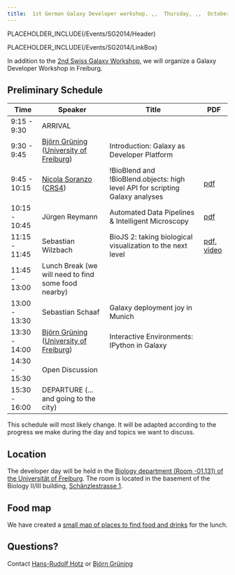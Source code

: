 ```yaml
---
title:  1st German Galaxy Developer workshop, ,,  Thursday, ,,  October 2nd, ,,  Freiburg 
---
```

PLACEHOLDER_INCLUDE(/Events/SG2014/Header)

PLACEHOLDER_INCLUDE(/Events/SG2014/LinkBox)



In addition to the [2nd Swiss Galaxy Workshop](../../Events/Switzerland2014), we will organize a Galaxy Developer Workshop in Freiburg.

## Preliminary Schedule

| Time |  Speaker  |  Title  |  PDF  | 
| ---- | -------- | ------ | ---- | 
| 9:15 - 9:30 |  ARRIVAL  | 
| 9:30 - 9:45 |  [Björn Grüning](/BjoernGruening) ([University of Freiburg](http://www.uni-freiburg.de/))  |  Introduction: Galaxy as Developer Platform  |   | 
| 9:45 - 10:15 |  [Nicola Soranzo](/NicolaSoranzo) ([CRS4](http://www.crs4.it/))  |  !BioBlend and !BioBlend.objects: high level API for scripting Galaxy analyses  |  [pdf](ATTACHMENT_URLSoranzo_SG2014T.pdf)  | 
| 10:15 - 10:45 |  Jürgen Reymann  |  Automated Data Pipelines & Intelligent Microscopy  |  [pdf](ATTACHMENT_URLAutomatedDataPipelines_IntelligentMicroscopy_JürgenReymann.pdf)   | 
| 11:15 - 11:45 |  Sebastian Wilzbach  |  BioJS 2: taking biological visualization to the next level  |  [pdf](ATTACHMENT_URLattachment_BioJS-Reusable_JavaScript_for_Life_Sciences.pdf), [video](https://www.youtube.com/watch?v=SkMKuj-Q0YI)  | 
| 11:45 - 13:00 |  Lunch Break (we will need to find some food nearby)  | 
| 13:00 - 13:30 |  Sebastian Schaaf  |  Galaxy deployment joy in Munich  |   | 
| 13:30 - 14:00 |  [Björn Grüning](/BjoernGruening) ([University of Freiburg](http://www.uni-freiburg.de/))  |  Interactive Environments: IPython in Galaxy  |   | 
| 14:30 - 15:30|  Open Discussion  | 
| 15:30 - 16:00 |  DEPARTURE (... and going to the city)  | 

This schedule will most likely change. It will be adapted according to the progress we make during the day and topics we want to discuss. 

## Location

The developer day will be held in the [Biology department (Room -01.131) of the Universität of Freiburg](http://portal.uni-freiburg.de/cipbio/ ). The room is located in the basement of the Biology II/III building, [Schänzlestrasse 1](https://goo.gl/maps/imrQR ).

## Food map

We have created a [small map of places to find food and drinks](https://mapsengine.google.com/map/edit?authuser=0&authuser=0&hl=de&hl=de&mid=zxYC1QmWto0o.kB3duOpOMr8U) for the lunch.


## Questions?
Contact [Hans-Rudolf Hotz](/HansrudolfHotz) or [Björn Grüning](../../BjoernGruening)
